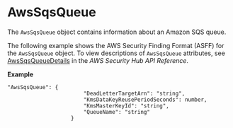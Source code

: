 # AwsSqsQueue<a name="asff-resourcedetails-awssqsqueue"></a>

The `AwsSqsQueue` object contains information about an Amazon SQS queue\.

The following example shows the AWS Security Finding Format \(ASFF\) for the `AwsSqsQueue` object\. To view descriptions of `AwsSqsQueue` attributes, see [AwsSqsQueueDetails](https://docs.aws.amazon.com/securityhub/1.0/APIReference/API_AwsSqsQueueDetails.html) in the *AWS Security Hub API Reference*\.

**Example**

```
"AwsSqsQueue": {
                        "DeadLetterTargetArn": "string",
                        "KmsDataKeyReusePeriodSeconds": number,
                        "KmsMasterKeyId": "string",
                        "QueueName": "string"
                    }
```